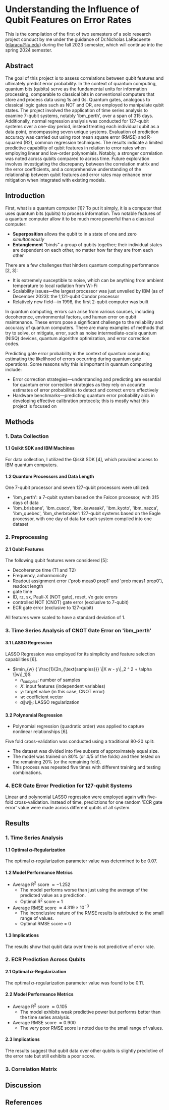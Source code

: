 # Understanding the Influence of Qubit Features on Error Rates
This is the compilation of the first of two semesters of a solo research project conduct by me under the guidance of Dr.Nicholas LaRacuente (nlaracu@iu.edu) during the fall 2023 semester, which will continue into the spring 2024 semester.


## Abstract
The goal of this project is to assess correlations between qubit features and ultimately predict error probability. In the context of quantum computing, quantum bits (qubits) serve as the fundamental units for information processing, comparable to classical bits in conventional computers that store and process data using 1s and 0s. Quantum gates, analogous to classical logic gates such as NOT and OR, are employed to manipulate qubit states. The project involved the application of time series analysis to examine 7-qubit systems, notably 'ibm_perth', over a span of 315 days. Additionally, normal regression analysis was conducted for 127-qubit systems over a one-day period, instead treating each individual qubit as a data point, encompassing seven unique systems. Evaluation of prediction accuracy was carried out using root mean square error (RMSE) and R-squared (R2), common regression techniques. The results indicate a limited predictive capability of qubit features in relation to error rates when employing linear and low-order polynomials. Notably, a stronger correlation was noted across qubits compared to across time. Future exploration involves investigating the discrepancy between the correlation matrix and the error coefficients, and a comprehensive understanding of the relationship between qubit features and error rates may enhance error mitigation when integrated with existing models.

## Introduction
First, what is a quantum computer [1]? To put it simply, it is a computer that uses quantum bits (qubits) to process information. Two notable features of a quantum computer allow it to be much more powerful than a classical computer:
 * **Superposition** allows the qubit to in a state of one and zero *simultaneously*
 * **Entanglement** "binds" a group of qubits together; their individual states are dependent on each other, no matter how far they are from each other

There are a few challenges that hinders quantum computing performance [2, 3]:
 * It is extremely susceptible to noise, which can be anything from ambient temperature to local radiation from Wi-Fi
 * Scalability issues&mdash;the largest processor was just unveiled by IBM (as of December 2023): the 1,121-qubit Condor processor
 * Relatively new field&mdash;in 1998, the first 2-qubit computer was built

In quantum computing, errors can arise from various sources, including decoherence, environmental factors, and human error on qubit maintenance. These errors pose a significant challenge to the reliability and accuracy of quantum computers. There are many examples of methods that try to solve, or mitigate, error, such as noise intermediate-scale quantum (NISQ) devices, quantum algorithm optimization, and error correction codes.

Predicting gate error probability in the context of quantum computing estimating the likelihood of errors occurring during quantum gate operations. Some reasons why this is important in quantum computing include:
 * Error correction strategies&mdash;understanding and predicting are essential for quantum error correction strategies as they rely on accurate estimates of error probabilities to detect and correct errors effectively
 * Hardware benchmarks&mdash;predicting quantum error probability aids in developing effective calibration protocols; this is mostly what this project is focused on


## Methods
### 1. Data Collection
#### 1.1 Qsikit SDK and IBM Machines
For data collection, I utilized the Qiskit SDK [4], which provided access to IBM quantum computers.

#### 1.2 Quantum Processors and Data Length
One 7-qubit processor and seven 127-qubit processors were utilized:
 * 'ibm_perth': a 7-qubit system based on the Falcon processor, with 315 days of data
 * 'ibm_brisbane', 'ibm_cusco', 'ibm_kawasaki', 'ibm_kyoto', 'ibm_nazca', 'ibm_quebec', 'ibm_sherbrooke': 127-qubit systems based on the Eagle processor, with one day of data for each system compiled into one dataset

### 2. Preprocessing
#### 2.1 Qubit Features
The following qubit features were considered [5]:
 * Decoherence time (T1 and T2)
 * Frequency, anharmonicity
 * Readout assignment error ('prob meas0 prop1' and 'prob meas1 prop0'), readout length
 * gate time
 * ID, rz, sx, Pauli-X (NOT gate), reset, √x gate errors
 * controlled NOT (CNOT) gate error (exclusive to 7-qubit)
 * ECR gate error (exclusive to 127-qubit)

All features were scaled to have a standard deviation of 1.

### 3. Time Series Analysis of CNOT Gate Error on 'ibm_perth'
#### 3.1 LASSO Regression
LASSO Regression was employed for its simplicity and feature selection capabilities [6].
* $\min_{w} { \frac{1}{2n_{\text{samples}}} \|X w - y\|_2 ^ 2 + \alpha \|w\|_1}$
  * $n_{samples}$: number of samples
  * $X$: input features (independent variables)
  * $y$: target value (in this case, CNOT error)
  * $w$: coefficient vector
  * $a\|w\|_1$: LASSO regularization
#### 3.2 Polynomial Regression
* Polynomial regression (quadratic order) was applied to capture nonlinear relationships [6].

Five fold cross-validation was conducted using a traditional 80-20 split:
* The dataset was divided into five subsets of approximately equal size.
* The model was trained on 80% (or 4/5 of the folds) and then tested on the remaining 20% (or the remaining fold).
* This process was repeated five times with different training and testing combinations.

### 4. ECR Gate Error Prediction for 127-qubit Systems
Linear and polynomial LASSO regression were employed again with five-fold cross-validation. Instead of time, predictions for one random 'ECR gate error' value were made across different qubits of all system.

## Results
### 1. Time Series Analysis
#### 1.1 Optimal $\alpha$-Regularization
The optimal $\alpha$-regularization parameter value was determined to be $0.07$.
#### 1.2 Model Performance Metrics
* Average R$^2$ score $\approx -1.252$
  * The model performs worse than just using the average of the predicted value as a prediction.
  * Optimal R$^2$ score = $1$
* Average RMSE score $\approx 4.319 \times 10^{-3}$
  * The inconclusive nature of the RMSE results is attributed to the small range of values.
  * Optimal RMSE score = $0$
#### 1.3 Implications
The results show that qubit data over time is not predictive of error rate.

### 2. ECR Prediction Across Qubits
#### 2.1 Optimal $\alpha$-Regularization
The optimal $\alpha$-regularization parameter value was found to be $0.11$.
#### 2.2 Model Performance Metrics
* Average R$^2$ score $\approx 0.105$
  * The model exhibits weak predictive power but performs better than the time series analysis.
* Average RMSE score $\approx 0.900$
  * The very poor RMSE score is noted due to the small range of values.
#### 2.3 Implications
THe results suggest that qubit data over other qubits is slightly predictive of the error rate but still exhibits a poor score.

### 3. Correlation Matrix


## Discussion
## References
